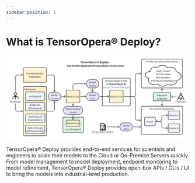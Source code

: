 ```yaml
---
sidebar_position: 1
---
```


# What is TensorOpera® Deploy?

![deployArch.png](pics%2FdeployArch.png)

TensorOpera® Deploy provides end-to-end services for scientists and engineers to scale their models to the Cloud or On-Premise Servers quickly. From model management to model deployment, endpoint monitoring to model refinement, TensorOpera® Deploy provides open-box APIs / CLIs / UI to bring the models into industrial-level production.
